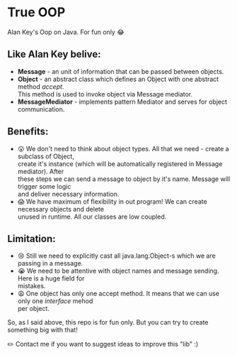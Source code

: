 # True OOP
Alan Key's Oop on Java. For fun only :joy:

## Like Alan Key belive:  
- **Message** - an unit of information that can be passed between objects.
- **Object** - an abstract class which defines an Object with one abstract method *accept*.  
This method is used to invoke object via Message mediator.
- **MessageMediator** - implements pattern Mediator and serves for object communication.

## Benefits:  
- :open_mouth: We don't need to think about object types. All that we need - create a subclass of Object,  
create it's instance (which will be automatically registered in Message mediator). After  
these steps we can send a message to object by it's name. Message will trigger some logic  
and deliver necessary information.  
- :scream: We have maximum of flexibility in out program! We can create necessary objects and delete  
unused in runtime. All our classes are low coupled.  

## Limitation:
- :cry: Still we need to explicitly cast all java.lang.Object-s which we are passing in a message.
- :sob: We need to be attentive with object names and message sending. Here is a huge field for  
mistakes.
- :weary: One object has only one accept method. It means that we can use only one *interface* mehod  
per object.

So, as I said above, this repo is for fun only. But you can try to create something big with that!

:pencil2: Contact me if you want to suggest ideas to improve this "lib" :)
